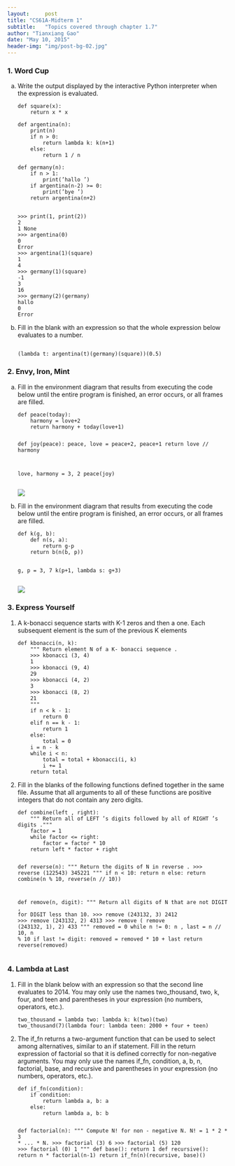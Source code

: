 ```yaml
---
layout:     post
title: "CS61A-Midterm 1"
subtitle:   "Topics covered through chapter 1.7"
author: "Tianxiang Gao"
date: "May 10, 2015"
header-img: "img/post-bg-02.jpg"
---
```

<h3>1. Word Cup</h3>
<ol type="a">
  <li>Write the output displayed by the interactive Python interpreter when the expression is evaluated.</li>

<pre><code>def square(x):
    return x * x

def argentina(n):
    print(n)
    if n > 0:
        return lambda k: k(n+1)
    else:
        return 1 / n

def germany(n):
    if n > 1:
        print(’hallo ’)
    if argentina(n-2) >= 0:
        print(’bye ’)
    return argentina(n+2)
</code></pre>

<pre><code>
>>> print(1, print(2))
2
1 None
>>> argentina(0)
0
Error
>>> argentina(1)(square)
1
4
>>> germany(1)(square)
-1
3
16
>>> germany(2)(germany)
hallo
0
Error
</code></pre>
  <li>Fill in the blank with an expression so that the whole expression below evaluates to a number.</li>
<pre><code>
(lambda t: argentina(t)(germany)(square))(0.5)
</code></pre>  
</ol>

<h3>2. Envy, Iron, Mint</h3>
<ol type="a">
<li>Fill in the environment diagram that results from executing the code below until the entire program is finished, an error occurs, or all frames are filled.</li>
<pre><code>def peace(today):
    harmony = love+2
    return harmony + today(love+1)

def joy(peace):
    peace, love = peace+2, peace+1
    return love // harmony

love, harmony = 3, 2
peace(joy)
</code></pre>
<img src="{{site.baseurl}}/img/cs61a/midterm01-2a.jpg">
<li>Fill in the environment diagram that results from executing the code below until the entire program is finished, an error occurs, or all frames are filled.</li>
<pre><code>def k(g, b):
    def n(s, a):
        return g-p
    return b(n(b, p))

g, p = 3, 7
k(p+1, lambda s: g+3)
</code></pre>
<img src="{{site.baseurl}}/img/cs61a/midterm01-2b.jpg">
</ol>

<h3>3. Express Yourself</h3>
<ol style="a">
<li>A k-bonacci sequence starts with K-1 zeros and then a one. Each subsequent element is the sum of the previous K elements</li>
<pre><code>def kbonacci(n, k):
    """ Return element N of a K- bonacci sequence .
    >>> kbonacci (3, 4)
    1
    >>> kbonacci (9, 4)
    29
    >>> kbonacci (4, 2)
    3
    >>> kbonacci (8, 2)
    21
    """
    if n < k - 1:
        return 0
    elif n == k - 1:
        return 1
    else:
        total = 0
    i = n - k
    while i < n:
        total = total + kbonacci(i, k)
        i += 1
    return total
</code></pre>
<li>Fill in the blanks of the following functions defined together in the same file. Assume that all
arguments to all of these functions are positive integers that do not contain any zero digits.</li>
<pre><code>def combine(left , right):
    """ Return all of LEFT ’s digits followed by all of RIGHT ’s digits ."""
    factor = 1
    while factor <= right:
        factor = factor * 10
    return left * factor + right

def reverse(n):
    """ Return the digits of N in reverse .
    >>> reverse (122543)
    345221
    """
    if n < 10:
        return n
    else:
        return combine(n % 10, reverse(n // 10))

def remove(n, digit):
    """ Return all digits of N that are not DIGIT , for DIGIT less than 10.
    >>> remove (243132, 3)
    2412
    >>> remove (243132, 2)
    4313
    >>> remove ( remove (243132, 1), 2)
    433
    """
    removed = 0
    while n != 0:
        n , last = n // 10, n % 10
        if last != digit:
            removed = removed * 10 + last
    return reverse(removed)
</code></pre>
</ol>

<h3>4. Lambda at Last</h3>
<ol style = "a">
<li>Fill in the blank below with an expression so that the second line evaluates to 2014. You may only use the names two_thousand, two, k, four, and teen and parentheses in your expression (no numbers, operators, etc.).</li>
<pre><code>two_thousand = lambda two: lambda k: k(two)(two)
two_thousand(7)(lambda four: lambda teen: 2000 + four + teen)
</code></pre>

<li>The if_fn returns a two-argument function that can be used to select among alternatives, similar to an if statement. Fill in the return expression of factorial so that it is defined correctly for non-negative arguments. You may only use the names if_fn, condition, a, b, n, factorial, base, and recursive and parentheses in your expression (no numbers, operators, etc.).</li>
<pre><code>def if_fn(condition):
    if condition:
        return lambda a, b: a
    else:
        return lambda a, b: b

def factorial(n):
    """ Compute N! for non - negative N. N! = 1 * 2 * 3 * ... * N.
    >>> factorial (3)
    6
    >>> factorial (5)
    120
    >>> factorial (0)
    1
    """
    def base():
        return 1
    def recursive():
        return n * factorial(n-1)
    return if_fn(n)(recursive, base)()

</code></pre>
</ol>
